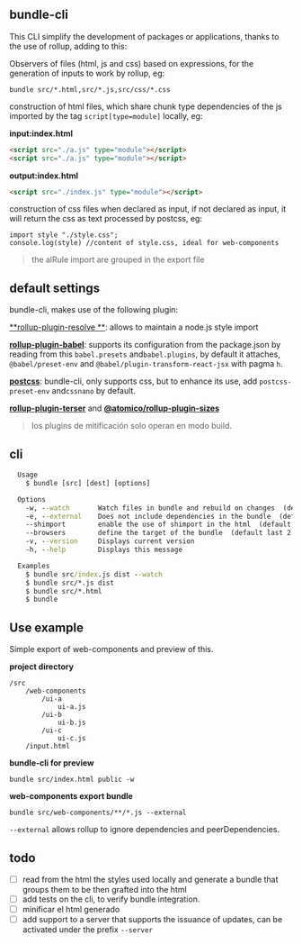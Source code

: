 ## bundle-cli

This CLI simplify the development of packages or applications, thanks to the use of rollup, adding to this:

Observers of files (html, js and css) based on expressions, for the generation of inputs to work by rollup, eg:

```
bundle src/*.html,src/*.js,src/css/*.css
```

construction of html files, which share chunk type dependencies of the js imported by the tag `script[type=module]` locally, eg:

**input:index.html**

```html
<script src="./a.js" type="module"></script>
<script src="./a.js" type="module"></script>
```

**output:index.html**

```html
<script src="./index.js" type="module"></script>
```

construction of css files when declared as input, if not declared as input, it will return the css as text processed by postcss, eg:

```
import style "./style.css";
console.log(style) //content of style.css, ideal for web-components
```

> the alRule import are grouped in the export file

## default settings

bundle-cli, makes use of the following plugin:

[**rollup-plugin-resolve **](https://github.com/rollup/rollup-plugin-node-resolve): allows to maintain a node.js style import

[**rollup-plugin-babel**](https://github.com/rollup/rollup-plugin-babel): supports its configuration from the package.json by reading from this `babel.presets` and`babel.plugins`, by default it attaches, `@babel/preset-env` and `@babel/plugin-transform-react-jsx` with pagma `h`.

[**postcss**](https://postcss.org/): bundle-cli, only supports css, but to enhance its use, add `postcss-preset-env` and`cssnano` by default.

[**rollup-plugin-terser**](https://www.npmjs.com/package/rollup-plugin-terser) and [**@atomico/rollup-plugin-sizes**](https://www.npmjs.com/package/@atomico/rollup-plugin-sizes)

> los plugins de mitificación solo operan en modo build.

## cli

```cmd
  Usage
    $ bundle [src] [dest] [options]

  Options
    -w, --watch       Watch files in bundle and rebuild on changes  (default false)
    -e, --external    Does not include dependencies in the bundle  (default false)
    --shimport        enable the use of shimport in the html  (default false)
    --browsers        define the target of the bundle  (default last 2 versions)
    -v, --version     Displays current version
    -h, --help        Displays this message

  Examples
    $ bundle src/index.js dist --watch
    $ bundle src/*.js dist
    $ bundle src/*.html
    $ bundle
```

## Use example

Simple export of web-components and preview of this.

**project directory**

```
/src
	/web-components
		/ui-a
			ui-a.js
		/ui-b
			ui-b.js
		/ui-c
			ui-c.js
	/input.html
```

**bundle-cli for preview**

```
bundle src/index.html public -w
```

**web-components export bundle**

```
bundle src/web-components/**/*.js --external
```

`--external` allows rollup to ignore dependencies and peerDependencies.

## todo

-   [ ] read from the html the styles used locally and generate a bundle that groups them to be then grafted into the html
-   [ ] add tests on the cli, to verify bundle integration.
-   [ ] minificar el html generado
-   [ ] add support to a server that supports the issuance of updates, can be activated under the prefix `--server`

